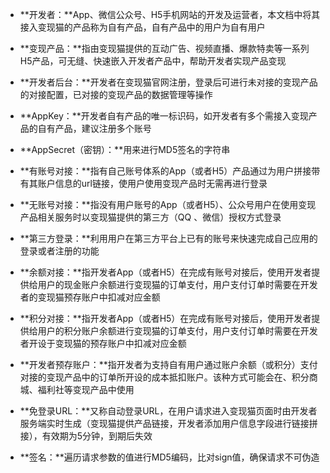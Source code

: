 * **开发者：**App、微信公众号、H5手机网站的开发及运营者，本文档中将其接入变现猫的产品称为自有产品，自有产品中的用户为自有用户

* **变现产品：**指由变现猫提供的互动广告、视频直播、爆款特卖等一系列H5产品，可无缝、快速嵌入开发者产品中，帮助开发者实现产品变现

* **开发者后台：**开发者在变现猫官网注册，登录后可进行未对接的变现产品的对接配置，已对接的变现产品的数据管理等操作

* **AppKey：**开发者自有产品的唯一标识码，如开发者有多个需接入变现产品的自有产品，建议注册多个账号

* **AppSecret（密钥）：**用来进行MD5签名的字符串

* **有账号对接：**指有自己账号体系的App（或者H5）产品通过为用户拼接带有其账户信息的url链接，使用户使用变现产品时无需再进行登录

* **无账号对接：**指没有用户账号的App（或者H5）、公众号用户在使用变现产品相关服务时以变现猫提供的第三方（QQ 、微信）授权方式登录

* **第三方登录：**利用用户在第三方平台上已有的账号来快速完成自己应用的登录或者注册的功能

* **余额对接：**指开发者App（或者H5）在完成有账号对接后，使用开发者提供给用户的现金账户余额进行变现猫的订单支付，用户支付订单时需要在开发者的变现猫预存账户中扣减对应金额

* **积分对接：**指开发者App（或者H5）在完成有账号对接后，使用开发者提供给用户的积分账户余额进行变现猫的订单支付，用户支付订单时需要在开发者开设于变现猫的预存账户中扣减对应金额

* **开发者预存账户：**指开发者为支持自有用户通过账户余额（或积分）支付对接的变现产品中的订单所开设的成本抵扣账户。该种方式可能会在、积分商城、福利社等变现产品中使用

* **免登录URL：**又称自动登录URL，在用户请求进入变现猫页面时由开发者服务端实时生成（变现猫提供产品链接，开发者添加用户信息字段进行链接拼接），有效期为5分钟，到期后失效

* **签名：**遍历请求参数的值进行MD5编码，比对sign值，确保请求不可伪造



